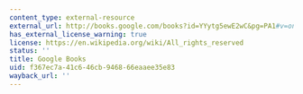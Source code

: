 ```yaml
---
content_type: external-resource
external_url: http://books.google.com/books?id=YYytg5ewE2wC&pg=PA1#v=onepage
has_external_license_warning: true
license: https://en.wikipedia.org/wiki/All_rights_reserved
status: ''
title: Google Books
uid: f367ec7a-41c6-46cb-9468-66eaaee35e83
wayback_url: ''
---
```

